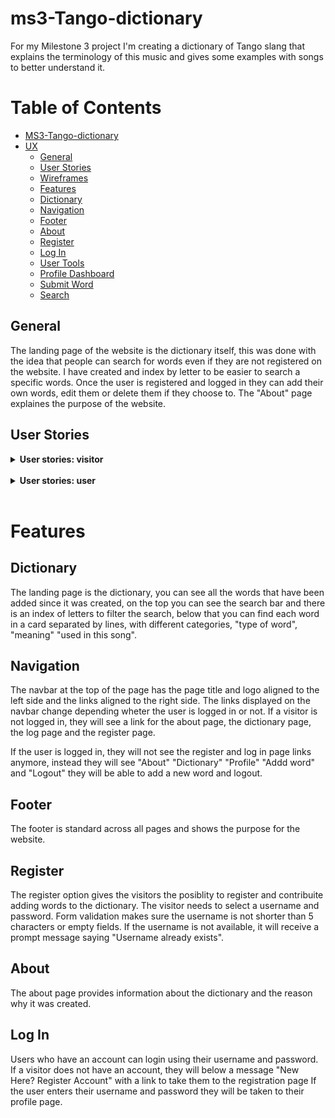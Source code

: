 # ms3-Tango-dictionary
For my Milestone 3 project I'm creating a dictionary of Tango slang that explains the terminology of this music
and gives some examples with songs to better understand it.

# Table of Contents

- [MS3-Tango-dictionary](#MS3-Tango-dictionary)
- [UX](#ux)
  * [General](#general)
  * [User Stories](#user-stories)
  * [Wireframes](#wireframes)
  * [Features](#features)
  * [Dictionary](#dictionary)
  * [Navigation](#navigation)
  * [Footer](#footer)
  * [About](#about)
  * [Register](#register)
  * [Log In](#log-in)
  * [User Tools](#user-tools)
  * [Profile Dashboard](#profile-dashboard)
  * [Submit Word](#submit-word)
  * [Search](#search)


## General
The landing page of the website is the dictionary itself, this was done with the idea that people can search for words
even if they are not registered on the website. I have created and index by letter to be easier to search a specific words.
Once the user is registered and logged in they can add their own words, edit them or delete them if they choose to.
The "About" page explaines the purpose of the website. 

## User Stories

<details>
<summary><strong>User stories: visitor</strong></summary>
<br>
<ol>
<li>As a visitor the first thing i would like to see is the dictionary</li>
<p>Thats why the landing page is fully accessible to all visitors, no need to be registered.</p>
<li>As a visitor I want to search for specific words</li>
<p>A search bar is available on the main dictionary page to search all words.</p>
<li>As a visitor I want to easily navigate through the website</li>
<p>The main dictionary page has all teh words and you can scroll down to see all the words loaded.</p>
</ol>
</details>
<br>
<details>
<summary><strong>User stories: user</strong></summary>
<br>
<h3>Registerd users have the same access as the visitors</h3>
<ol>
<li>As a user I want to log in</li>
<p>The log in page is accessible in the navigation bar in the top right.</p>
<li>As a user I want to add a new word to the dictionary</li>
<p>After a user adds a word to the dictionary they will receive a message with the task succesfully completed,
then they can add another word o go back to the main screen to view their recently added word.</p>
<li>As a user I want to edit words</li>
<p>From the user dashboard, users are able to edit words which are pending approval.</p>
<li>As a user I want to log out</li>
<p>The user can log out of their account by going to the navigation bar in the top right.</p>
</ol>
</details>
<br>


# Features

## Dictionary
The landing page is the dictionary, you can see all the words that have been added since it was created, on the top you can see the search bar
and there is an index of letters to filter the search, below that you can find each word in a card separated by lines, with different categories, 
"type of word", "meaning" "used in this song".


## Navigation

The navbar at the top of the page has the page title and logo aligned to the left side and the links aligned to the right side. 
The links displayed on the navbar change depending wheter the user is logged in or not. If a visitor is not logged in, they will see a 
link for the about page, the dictionary page, the log page and the register page. 

If the user is logged in, they will not see the register and log in page links anymore, instead they will see 
"About" "Dictionary" "Profile" "Addd word" and "Logout" they will be able to add a new word and logout. 


## Footer
The footer is standard across all pages and shows the purpose for the website.


## Register

The register option gives the visitors the posiblity to register and contribuite adding words to the dictionary. 
The visitor needs to select a username and password. Form validation makes sure the username is not shorter than 5 characters or
empty fields. If the username is not available, it will receive a prompt message saying "Username already exists".

## About
The about page provides information about the dictionary and the reason why it was created.

## Log In
Users who have an account can login using their username and password. 
If a visitor does not have an account, they will below a message "New Here? Register Account" with a link to take them to the registration page
If the user enters their username and password they will be taken to their profile page.
